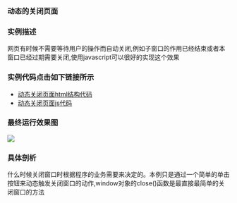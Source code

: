 ### 动态的关闭页面

### 实例描述
网页有时候不需要等待用户的操作而自动关闭,例如子窗口的作用已经结束或者本窗口已经过期需要关闭,使用javascript可以很好的实现这个效果

### 实例代码点击如下链接所示
* [动态关闭页面html结构代码](动态关闭页面.html)
* [动态关闭页面js代码](js/动态的关闭窗口页面.js)

### 最终运行效果图
![](http://i.imgur.com/3rGbZoz.gif)

### 具体剖析
什么时候关闭窗口时根据程序的业务需要来决定的。本例只是通过一个简单的单击按钮来动态触发关闭窗口的动作,window对象的close()函数是最直接最简单的关闭窗口的方法

